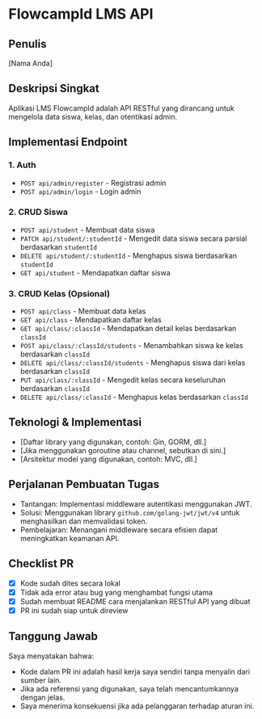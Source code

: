 # FlowcampId LMS API

## Penulis

[Nama Anda]

## Deskripsi Singkat

Aplikasi LMS FlowcampId adalah API RESTful yang dirancang untuk mengelola data siswa, kelas, dan otentikasi admin.

## Implementasi Endpoint

### 1. Auth

* `POST api/admin/register` - Registrasi admin
* `POST api/admin/login` - Login admin

### 2. CRUD Siswa

* `POST api/student` - Membuat data siswa
* `PATCH api/student/:studentId` - Mengedit data siswa secara parsial berdasarkan `studentId`
* `DELETE api/student/:studentId` - Menghapus siswa berdasarkan `studentId`
* `GET api/student` - Mendapatkan daftar siswa

### 3. CRUD Kelas (Opsional)

* `POST api/class` - Membuat data kelas
* `GET api/class` - Mendapatkan daftar kelas
* `GET api/class/:classId` - Mendapatkan detail kelas berdasarkan `classId`
* `POST api/class/:classId/students` - Menambahkan siswa ke kelas berdasarkan `classId`
* `DELETE api/class/:classId/students` - Menghapus siswa dari kelas berdasarkan `classId`
* `PUT api/class/:classId` - Mengedit kelas secara keseluruhan berdasarkan `classId`
* `DELETE api/class/:classId` - Menghapus kelas berdasarkan `classId`

## Teknologi & Implementasi

* [Daftar library yang digunakan, contoh: Gin, GORM, dll.]
* [Jika menggunakan goroutine atau channel, sebutkan di sini.]
* [Arsitektur model yang digunakan, contoh: MVC, dll.]

## Perjalanan Pembuatan Tugas

* Tantangan: Implementasi middleware autentikasi menggunakan JWT.
* Solusi: Menggunakan library `github.com/golang-jwt/jwt/v4` untuk menghasilkan dan memvalidasi token.
* Pembelajaran: Menangani middleware secara efisien dapat meningkatkan keamanan API.

## Checklist PR

* [x] Kode sudah dites secara lokal
* [x] Tidak ada error atau bug yang menghambat fungsi utama
* [x] Sudah membuat README cara menjalankan RESTful API yang dibuat
* [x] PR ini sudah siap untuk direview

## Tanggung Jawab

Saya menyatakan bahwa:

* Kode dalam PR ini adalah hasil kerja saya sendiri tanpa menyalin dari sumber lain.
* Jika ada referensi yang digunakan, saya telah mencantumkannya dengan jelas.
* Saya menerima konsekuensi jika ada pelanggaran terhadap aturan ini.